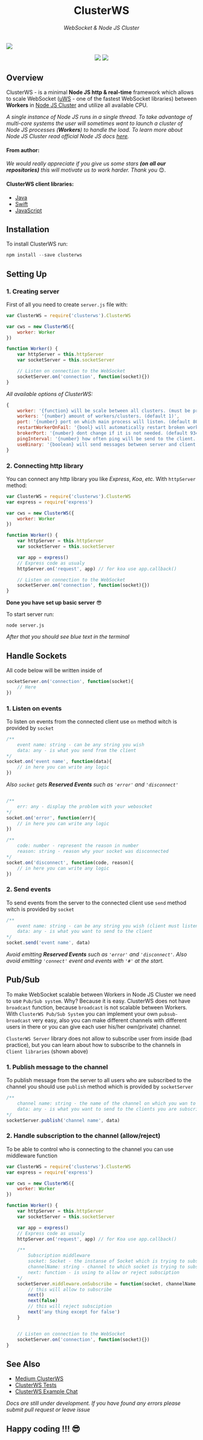 <h1 align="center">ClusterWS</h1> 
<h6 align="center">WebSocket & Node JS Cluster</h6>

![](https://u.cubeupload.com/goriunovd/ClusterWS.gif)

<p align="center">
 <a title="NPM Version" href="https://badge.fury.io/js/clusterws"><img src="https://badge.fury.io/js/clusterws.svg"></a>
 <a title="GitHub version" href="https://badge.fury.io/gh/goriunov%2FClusterWS"><img src="https://badge.fury.io/gh/goriunov%2FClusterWS.svg"></a>
</p>

## Overview
ClusterWS - is a minimal **Node JS http & real-time** framework which allows to scale WebSocket ([uWS](https://github.com/uNetworking/uWebSockets) - one of the fastest WebSocket libraries) between **Workers** in [Node JS Cluster](https://nodejs.org/api/cluster.html) and utilize all available CPU.

*A single instance of Node JS runs in a single thread. To take advantage of multi-core systems the user will sometimes want to launch a cluster of Node JS processes (**Workers**) to handle the load. To learn more about Node JS Cluster read official Node JS docs [here](https://nodejs.org/api/cluster.html).*

#### From author: 
*We would really appreciate if you give us some stars **(on all our repositories)** this will motivate us to work harder. Thank you* :blush:.

#### ClusterWS client libraries:
* [Java](https://github.com/ClusterWS/ClusterWS-Client-Java)
* [Swift](https://github.com/ClusterWS/ClusterWS-Client-Swift)
* [JavaScript](https://github.com/ClusterWS/ClusterWS-Client-JS)

## Installation
To install ClusterWS run:
```js
npm install --save clusterws
```

## Setting Up
### 1. Creating server
First of all you need to create `server.js` file with: 
```js
var ClusterWS = require('clusterws').ClusterWS

var cws = new ClusterWS({
    worker: Worker
})

function Worker() { 
    var httpServer = this.httpServer
    var socketServer = this.socketServer

    // Listen on connection to the WebSocket
    socketServer.on('connection', function(socket){})
}
```

*All available options of ClusterWS:*
```js
{
    worker: '{function} will be scale between all clusters. (must be provided)',
    workers: '{number} amount of workers/clusters. (default 1)',
    port: '{number} port on which main process will listen. (default 80)',
    restartWorkerOnFail: '{bool} will automatically restart broken workers. (dafault false)',
    brokerPort: '{number} dont change if it is not needed. (default 9346)',
    pingInterval: '{number} how often ping will be send to the client. (default 20000) in ms',
    useBinary: '{boolean} will send messages between server and client in binrary good to use for production. (default false) '
}
```

### 2. Connecting http library
You can connect any http library you like *Express*, *Koa*, *etc.* With `httpServer` method:
```js
var ClusterWS = require('clusterws').ClusterWS
var express = require('express')

var cws = new ClusterWS({
    worker: Worker
})

function Worker() { 
    var httpServer = this.httpServer
    var socketServer = this.socketServer

    var app = express()
    // Express code as usualy
    httpServer.on('request', app) // for koa use app.callback()

    // Listen on connection to the WebSocket
    socketServer.on('connection', function(socket){})
}
```

**Done you have set up basic server** :sunglasses:

To start server run:
```
node server.js
```
*After that you should see blue text in the terminal*

## Handle Sockets
All code below will be written inside of 
```js
socketServer.on('connection', function(socket){
    // Here
})
```

### 1. Listen on events
To listen on events from the connected client use `on` method witch is provided by `socket`
```js
/**
    event name: string - can be any string you wish
    data: any - is what you send from the client
*/
socket.on('event name', function(data){
    // in here you can write any logic
})
```

*Also `socket` gets **Reserved Events** such as `'error'` and `'disconnect'`*

```js

/**
    err: any - display the problem with your weboscket
*/
socket.on('error', function(err){
    // in here you can write any logic
})

/**
    code: number - represent the reason in number
    reason: string - reason why your socket was disconnected
*/
socket.on('disconnect', function(code, reason){
    // in here you can write any logic
})
```

### 2. Send events
To send events from the server to the connected client use `send` method witch is provided by `socket`
```js
/**
    event name: string - can be any string you wish (client must listen on this event name)
    data: any - is what you want to send to the client
*/
socket.send('event name', data)
```

*Avoid emitting **Reserved Events** such as `'error'` and `'disconnect'`. Also avoid emitting `'connect'` event and events with `'#'` at the start.*

## Pub/Sub
To make WebSocket scalable between Workers in Node JS Cluster we need to use `Pub/Sub system`. Why? Because it is easy. ClusterWS does not have `broadcast` function, because `broadcast` is not scalable between Workers. With `ClusterWS Pub/Sub System` you can implement your own `pubsub-broadcast` very easy, also you can make different channels with different users in there or you can give each user his/her own(private) channel.

`ClusterWS Server` library does not allow to subscribe user from inside (bad practice), but you can learn about how to subscribe to the channels in `Client libraries` (shown above)

### 1. Publish message to the channel
To publish message from the server to all users who are subscribed to the channel you should use `publish` method which is provided by `socketServer`
```js
/**
    channel name: string - the name of the channel on which you wan to send data
    data: any - is what you want to send to the clients you are subscribed to the channel
*/
socketServer.publish('channel name', data)
```

### 2. Handle subscription to the channel (allow/reject)
To be able to control who is connecting to the channel you can use middleware function
```js
var ClusterWS = require('clusterws').ClusterWS
var express = require('express')

var cws = new ClusterWS({
    worker: Worker
})

function Worker() { 
    var httpServer = this.httpServer
    var socketServer = this.socketServer

    var app = express()
    // Express code as usualy
    httpServer.on('request', app) // for Koa use app.callback()

    /**
        Subscription middleware
        socket: Socket - the instanse of Socket which is trying to subscribe
        channelName: string - channel to which socket is trying to subscribe
        next: function - is using to allow or reject subsciption
    */
    socketServer.middleware.onSubscribe = function(socket, channelName, next){
        // this will allow to subscribe
        next() 
        next(false)
        // this will reject subsciption
        next('any thing except for false')
    }


    // Listen on connection to the WebSocket
    socketServer.on('connection', function(socket){})
}
```

## See Also
* [Medium ClusterWS](https://medium.com/clusterws)
* [ClusterWS Tests](https://github.com/ClusterWS/ClusterWS-Tests)
* [ClusterWS Example Chat](https://github.com/goriunov/ClusterWS-Chat-Example)

*Docs are still under development. If you have found any errors please submit pull request or leave issue*

## Happy coding !!! :sunglasses: